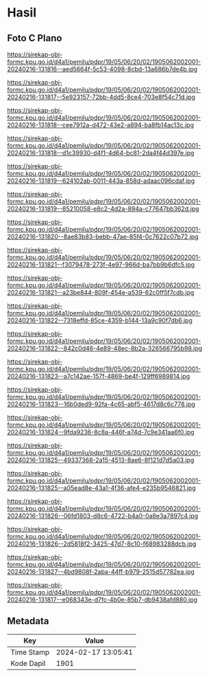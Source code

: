 # Hasil

## Foto C Plano

https://sirekap-obj-formc.kpu.go.id/d4a1/pemilu/pdpr/19/05/06/20/02/1905062002001-20240216-131816--aed5664f-5c53-4098-8cbd-13a686b7de4b.jpg

https://sirekap-obj-formc.kpu.go.id/d4a1/pemilu/pdpr/19/05/06/20/02/1905062002001-20240216-131817--5e923157-72bb-4dd5-8ce4-703e8f54c71d.jpg

https://sirekap-obj-formc.kpu.go.id/d4a1/pemilu/pdpr/19/05/06/20/02/1905062002001-20240216-131818--cee7912a-d472-43e2-a894-ba8fb14ac13c.jpg

https://sirekap-obj-formc.kpu.go.id/d4a1/pemilu/pdpr/19/05/06/20/02/1905062002001-20240216-131818--d1c39930-d4f1-4d64-bc81-2da4f44d397e.jpg

https://sirekap-obj-formc.kpu.go.id/d4a1/pemilu/pdpr/19/05/06/20/02/1905062002001-20240216-131819--624102ab-0011-443a-858d-adaac096cdaf.jpg

https://sirekap-obj-formc.kpu.go.id/d4a1/pemilu/pdpr/19/05/06/20/02/1905062002001-20240216-131819--85210058-e8c2-4d2a-894a-c77647bb362d.jpg

https://sirekap-obj-formc.kpu.go.id/d4a1/pemilu/pdpr/19/05/06/20/02/1905062002001-20240216-131820--8ae83b83-bebb-47ae-85f4-0c7622c07b72.jpg

https://sirekap-obj-formc.kpu.go.id/d4a1/pemilu/pdpr/19/05/06/20/02/1905062002001-20240216-131821--f3079478-273f-4e97-966d-ba7bb9b6dfc5.jpg

https://sirekap-obj-formc.kpu.go.id/d4a1/pemilu/pdpr/19/05/06/20/02/1905062002001-20240216-131821--a23be844-809f-454e-a539-62c0ff5f7cdb.jpg

https://sirekap-obj-formc.kpu.go.id/d4a1/pemilu/pdpr/19/05/06/20/02/1905062002001-20240216-131822--7318effd-85ce-4359-b144-13a9c90f7db6.jpg

https://sirekap-obj-formc.kpu.go.id/d4a1/pemilu/pdpr/19/05/06/20/02/1905062002001-20240216-131822--842c0d46-4e89-48ec-8b2a-326566795b98.jpg

https://sirekap-obj-formc.kpu.go.id/d4a1/pemilu/pdpr/19/05/06/20/02/1905062002001-20240216-131823--a7c142ae-157f-4869-be4f-129ff6989814.jpg

https://sirekap-obj-formc.kpu.go.id/d4a1/pemilu/pdpr/19/05/06/20/02/1905062002001-20240216-131823--16b0ded9-92fa-4c65-abf5-4617d8c6c778.jpg

https://sirekap-obj-formc.kpu.go.id/d4a1/pemilu/pdpr/19/05/06/20/02/1905062002001-20240216-131824--9fda9236-8c8a-446f-a74d-7c9e341aa6f0.jpg

https://sirekap-obj-formc.kpu.go.id/d4a1/pemilu/pdpr/19/05/06/20/02/1905062002001-20240216-131825--49337368-2a15-4513-8ae6-8f121d7d5a03.jpg

https://sirekap-obj-formc.kpu.go.id/d4a1/pemilu/pdpr/19/05/06/20/02/1905062002001-20240216-131825--a05ead8e-43a1-4f36-afe4-e235b9546821.jpg

https://sirekap-obj-formc.kpu.go.id/d4a1/pemilu/pdpr/19/05/06/20/02/1905062002001-20240216-131826--06fd1803-d8c6-4722-b4a0-0a8e3a7897c4.jpg

https://sirekap-obj-formc.kpu.go.id/d4a1/pemilu/pdpr/19/05/06/20/02/1905062002001-20240216-131826--2d5818f2-3425-47d7-8c10-f68983288dcb.jpg

https://sirekap-obj-formc.kpu.go.id/d4a1/pemilu/pdpr/19/05/06/20/02/1905062002001-20240216-131827--4bd9808f-2aba-44ff-b979-2515d57782ea.jpg

https://sirekap-obj-formc.kpu.go.id/d4a1/pemilu/pdpr/19/05/06/20/02/1905062002001-20240216-131817--e068343e-d7fc-4b0e-85b7-db9438afd880.jpg


## Metadata

| Key        | Value               |
| ---------- | ------------------- |
| Time Stamp | 2024-02-17 13:05:41 |
| Kode Dapil | 1901                |



